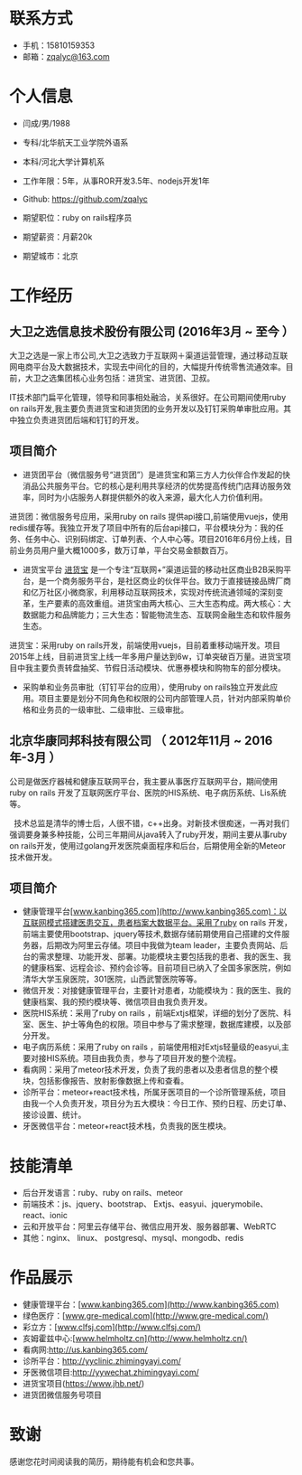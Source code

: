 # 联系方式



* 手机：15810159353
* 邮箱：zqalyc@163.com

# 个人信息

* 闫成/男/1988

* 专科/北华航天工业学院外语系

* 本科/河北大学计算机系

* 工作年限：5年，从事ROR开发3.5年、nodejs开发1年

* Github: https://github.com/zqalyc

* 期望职位：ruby on rails程序员

* 期望薪资：月薪20k

* 期望城市：北京

# 工作经历

## 大卫之选信息技术股份有限公司 (2016年3月 ~ 至今 ）

大卫之选是一家上市公司,大卫之选致力于互联网＋渠道运营管理，通过移动互联网电商平台及大数据技术，实现去中间化的目的，大幅提升传统零售流通效率。目前，大卫之选集团核心业务包括：进货宝、进货团、卫叔。

IT技术部门扁平化管理，领导和同事相处融洽，关系很好。在公司期间使用ruby on rails开发,我主要负责进货宝和进货团的业务开发以及钉钉采购单审批应用。其中独立负责进货团后端和钉钉的开发。

## 项目简介

 - 进货团平台（微信服务号“进货团”）是进货宝和第三方人力伙伴合作发起的快消品公共服务平台。它的核心是利用共享经济的优势提高传统门店拜访服务效率，同时为小店服务人群提供额外的收入来源，最大化人力价值利用。
  
  进货团：微信服务号应用，采用ruby on rails 提供api接口,前端使用vuejs，使用redis缓存等。我独立开发了项目中所有的后台api接口，平台模块分为：我的任务、任务中心、识别码绑定、订单列表、个人中心等。项目2016年6月份上线，目前业务员用户量大概1000多，数万订单，平台交易金额数百万。
  
 - 进货宝平台 [进货宝](https://www.jhb.net/) 是一个专注“互联网+”渠道运营的移动社区商业B2B采购平台，是一个商务服务平台，是社区商业的伙伴平台。致力于直接链接品牌厂商和亿万社区小微商家，利用移动互联网技术，实现对传统流通领域的深刻变革，生产要素的高效重组。进货宝由两大核心、三大生态构成。两大核心：大数据能力和品牌能力；三大生态：智能物流生态、互联网金融生态和软件服务生态。
  
  进货宝：采用ruby on rails开发，前端使用vuejs，目前着重移动端开发。项目2015年上线，目前进货宝上线一年多用户量达到6w，订单突破百万量。进货宝项目中我主要负责转盘抽奖、节假日活动模块、优惠券模块和购物车的部分模块。

 - 采购单和业务员审批（钉钉平台的应用），使用ruby on rails独立开发此应用。项目主要是划分不同角色和权限的公司内部管理人员，针对内部采购单价格和业务员的一级审批、二级审批、三级审批。
 
 
## 北京华康同邦科技有限公司 （ 2012年11月 ~ 2016年-3月 ）

   
  公司是做医疗器械和健康互联网平台，我主要从事医疗互联网平台，期间使用ruby on rails 开发了互联网医疗平台、医院的HIS系统、电子病历系统、Lis系统等。

   技术总监是清华的博士后，人很不错，c++出身。对新技术很痴迷，一再对我们强调要身兼多种技能，公司三年期间从java转入了ruby开发，期间主要从事ruby on rails开发，使用过golang开发医院桌面程序和后台，后期使用全新的Meteor技术做开发。

## 项目简介

  - 健康管理平台[www.kanbing365.com](http://www.kanbing365.com)：以互联网模式搭建医患交互，患者档案大数据平台。采用了ruby on rails 开发，前端主要使用bootstrap、jquery等技术,数据存储前期使用自己搭建的文件服务器，后期改为阿里云存储。项目中我做为team  leader，主要负责网站、后台的需求整理、功能开发、部署。功能模块主要包括我的患者、我的医生、我的健康档案、远程会诊、预约会诊等。目前项目已纳入了全国多家医院，例如清华大学玉泉医院，301医院，山西武警医院等等。
  - 微信开发：对接健康管理平台，主要针对患者，功能模块为：我的医生、我的健康档案、我的预约模块等、微信项目由我负责开发。
  - 医院HIS系统：采用了ruby on rails ，前端Extjs框架，详细的划分了医院、科室、医生、护士等角色的权限。项目中参与了需求整理，数据库建模，以及部分开发。
  - 电子病历系统：采用了ruby on rails ，前端使用相对Extjs轻量级的easyui,主要对接HIS系统。项目由我负责，参与了项目开发的整个流程。
  - 看病网：采用了meteor技术开发，负责了我的患者以及患者信息的整个模块，包括影像报告、放射影像数据上传和查看。
  - 诊所平台：meteor+react技术栈，所属牙医项目的一个诊所管理系统，项目由我一个人负责开发，项目分为五大模块：今日工作、预约日程、历史订单、接诊设置、统计。
  - 牙医微信平台：meteor+react技术栈，负责我的医生模块。

# 技能清单

- 后台开发语言：ruby、ruby on rails、meteor
- 前端技术：js、jquery、bootstrap、 Extjs、easyui、jquerymobile、react、ionic
- 云和开放平台：阿里云存储平台、微信应用开发、服务器部署、WebRTC
- 其他：nginx、 linux、 postgresql、mysql、mongodb、redis

# 作品展示

* 健康管理平台：[www.kanbing365.com](http://www.kanbing365.com)
* 绿色医疗：[www.gre-medical.com](http://www.gre-medical.com/)
* 彩立方：[www.clfsj.com](http://www.clfsj.com/)
* 亥姆霍兹中心:[www.helmholtz.cn](http://www.helmholtz.cn/)
* 看病网:http://us.kanbing365.com/
* 诊所平台：http://yyclinic.zhimingyayi.com/
* 牙医微信项目:http://yywechat.zhimingyayi.com/
* 进货宝项目(https://www.jhb.net/)
* 进货团微信服务号项目

# 致谢

感谢您花时间阅读我的简历，期待能有机会和您共事。
